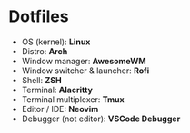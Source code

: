 # Dotfiles
* OS (kernel): **Linux**
* Distro: **Arch**
* Window manager: **AwesomeWM**
* Window switcher & launcher: **Rofi**
* Shell: **ZSH**
* Terminal: **Alacritty**
* Terminal multiplexer: **Tmux**
* Editor / IDE: **Neovim**
* Debugger (not editor): **VSCode Debugger**
